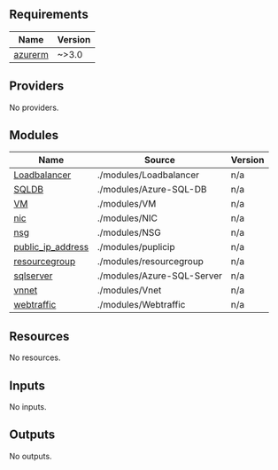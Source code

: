 ## Requirements

| Name | Version |
|------|---------|
| <a name="requirement_azurerm"></a> [azurerm](#requirement\_azurerm) | ~>3.0 |

## Providers

No providers.

## Modules

| Name | Source | Version |
|------|--------|---------|
| <a name="module_Loadbalancer"></a> [Loadbalancer](#module\_Loadbalancer) | ./modules/Loadbalancer | n/a |
| <a name="module_SQLDB"></a> [SQLDB](#module\_SQLDB) | ./modules/Azure-SQL-DB | n/a |
| <a name="module_VM"></a> [VM](#module\_VM) | ./modules/VM | n/a |
| <a name="module_nic"></a> [nic](#module\_nic) | ./modules/NIC | n/a |
| <a name="module_nsg"></a> [nsg](#module\_nsg) | ./modules/NSG | n/a |
| <a name="module_public_ip_address"></a> [public\_ip\_address](#module\_public\_ip\_address) | ./modules/puplicip | n/a |
| <a name="module_resourcegroup"></a> [resourcegroup](#module\_resourcegroup) | ./modules/resourcegroup | n/a |
| <a name="module_sqlserver"></a> [sqlserver](#module\_sqlserver) | ./modules/Azure-SQL-Server | n/a |
| <a name="module_vnnet"></a> [vnnet](#module\_vnnet) | ./modules/Vnet | n/a |
| <a name="module_webtraffic"></a> [webtraffic](#module\_webtraffic) | ./modules/Webtraffic | n/a |

## Resources

No resources.

## Inputs

No inputs.

## Outputs

No outputs.
